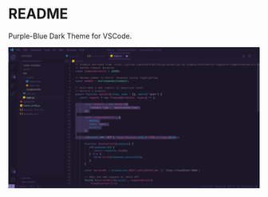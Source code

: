 # README
Purple-Blue Dark Theme for VSCode.

![](https://github.com/bakrimoharram/purple-blue-theme/raw/master/assets/preview.jpeg)
